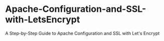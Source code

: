 # Apache-Configuration-and-SSL-with-LetsEncrypt
A Step-by-Step Guide to Apache Configuration and SSL with Let's Encrypt
